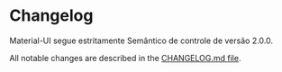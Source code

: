# Changelog

<p class="description">Material-UI segue estritamente Semântico de controle de versão 2.0.0.</p>

All notable changes are described in the [CHANGELOG.md file](https://github.com/mui-org/material-ui/blob/next/CHANGELOG.md).
